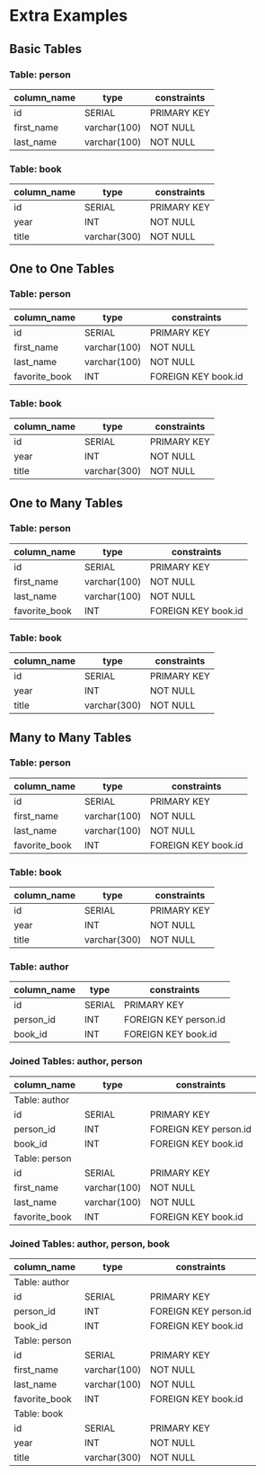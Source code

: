 # Extra Examples

## Basic Tables

### Table: person

| column_name | type         | constraints |
| ----------- | ------------ | ----------- |
| id          | SERIAL       | PRIMARY KEY |
| first_name  | varchar(100) | NOT NULL    |
| last_name   | varchar(100) | NOT NULL    |

### Table: book

| column_name | type         | constraints |
| ----------- | ------------ | ----------- |
| id          | SERIAL       | PRIMARY KEY |
| year        | INT          | NOT NULL    |
| title       | varchar(300) | NOT NULL    |

## One to One Tables

### Table: person

| column_name   | type         | constraints         |
| ------------- | ------------ | ------------------- |
| id            | SERIAL       | PRIMARY KEY         |
| first_name    | varchar(100) | NOT NULL            |
| last_name     | varchar(100) | NOT NULL            |
| favorite_book | INT          | FOREIGN KEY book.id |

### Table: book

| column_name | type         | constraints |
| ----------- | ------------ | ----------- |
| id          | SERIAL       | PRIMARY KEY |
| year        | INT          | NOT NULL    |
| title       | varchar(300) | NOT NULL    |

## One to Many Tables

### Table: person

| column_name   | type         | constraints         |
| ------------- | ------------ | ------------------- |
| id            | SERIAL       | PRIMARY KEY         |
| first_name    | varchar(100) | NOT NULL            |
| last_name     | varchar(100) | NOT NULL            |
| favorite_book | INT          | FOREIGN KEY book.id |

### Table: book

| column_name | type         | constraints |
| ----------- | ------------ | ----------- |
| id          | SERIAL       | PRIMARY KEY |
| year        | INT          | NOT NULL    |
| title       | varchar(300) | NOT NULL    |

## Many to Many Tables

### Table: person

| column_name   | type         | constraints         |
| ------------- | ------------ | ------------------- |
| id            | SERIAL       | PRIMARY KEY         |
| first_name    | varchar(100) | NOT NULL            |
| last_name     | varchar(100) | NOT NULL            |
| favorite_book | INT          | FOREIGN KEY book.id |

### Table: book

| column_name | type         | constraints |
| ----------- | ------------ | ----------- |
| id          | SERIAL       | PRIMARY KEY |
| year        | INT          | NOT NULL    |
| title       | varchar(300) | NOT NULL    |

### Table: author

| column_name | type   | constraints           |
| ----------- | ------ | --------------------- |
| id          | SERIAL | PRIMARY KEY           |
| person_id   | INT    | FOREIGN KEY person.id |
| book_id     | INT    | FOREIGN KEY book.id   |

### Joined Tables: author, person

| column_name   | type         | constraints           |
| ------------- | ------------ | --------------------- |
| Table: author |              |                       |
| id            | SERIAL       | PRIMARY KEY           |
| person_id     | INT          | FOREIGN KEY person.id |
| book_id       | INT          | FOREIGN KEY book.id   |
| Table: person |              |                       |
| id            | SERIAL       | PRIMARY KEY           |
| first_name    | varchar(100) | NOT NULL              |
| last_name     | varchar(100) | NOT NULL              |
| favorite_book | INT          | FOREIGN KEY book.id   |

### Joined Tables: author, person, book

| column_name   | type         | constraints           |
| ------------- | ------------ | --------------------- |
| Table: author |              |                       |
| id            | SERIAL       | PRIMARY KEY           |
| person_id     | INT          | FOREIGN KEY person.id |
| book_id       | INT          | FOREIGN KEY book.id   |
| Table: person |              |                       |
| id            | SERIAL       | PRIMARY KEY           |
| first_name    | varchar(100) | NOT NULL              |
| last_name     | varchar(100) | NOT NULL              |
| favorite_book | INT          | FOREIGN KEY book.id   |
| Table: book   |              |                       |
| id            | SERIAL       | PRIMARY KEY           |
| year          | INT          | NOT NULL              |
| title         | varchar(300) | NOT NULL              |
